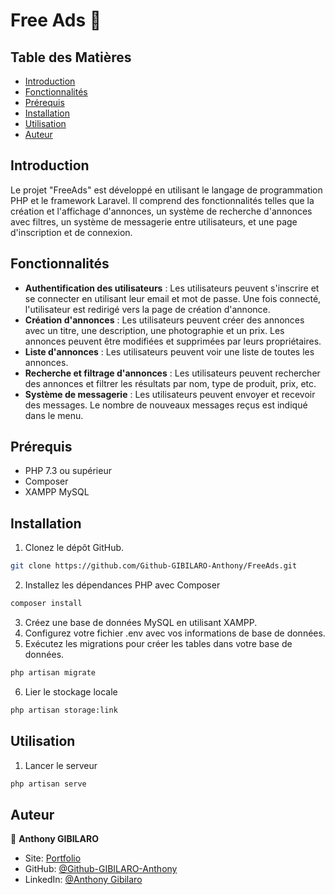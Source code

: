 # Free Ads :newspaper:

## Table des Matières

- [Introduction](#introduction)
- [Fonctionnalités](#fonctionnalités)
- [Prérequis](#prérequis)
- [Installation](#installation)
- [Utilisation](#utilisation)
- [Auteur](#auteur)

## Introduction

Le projet "FreeAds" est développé en utilisant le langage de programmation PHP et le framework Laravel. Il comprend des fonctionnalités telles que la création et l'affichage d'annonces, un système de recherche d'annonces avec filtres, un système de messagerie entre utilisateurs, et une page d'inscription et de connexion.

## Fonctionnalités

- **Authentification des utilisateurs** : Les utilisateurs peuvent s'inscrire et se connecter en utilisant leur email et mot de passe. Une fois connecté, l'utilisateur est redirigé vers la page de création d'annonce.
- **Création d'annonces** : Les utilisateurs peuvent créer des annonces avec un titre, une description, une photographie et un prix. Les annonces peuvent être modifiées et supprimées par leurs propriétaires.
- **Liste d'annonces** : Les utilisateurs peuvent voir une liste de toutes les annonces.
- **Recherche et filtrage d'annonces** : Les utilisateurs peuvent rechercher des annonces et filtrer les résultats par nom, type de produit, prix, etc.
- **Système de messagerie** : Les utilisateurs peuvent envoyer et recevoir des messages. Le nombre de nouveaux messages reçus est indiqué dans le menu.

## Prérequis

- PHP 7.3 ou supérieur
- Composer
- XAMPP MySQL

## Installation

1. Clonez le dépôt GitHub.

```sh
git clone https://github.com/Github-GIBILARO-Anthony/FreeAds.git
```
2. Installez les dépendances PHP avec Composer
```sh
composer install
```
3. Créez une base de données MySQL en utilisant XAMPP.
4. Configurez votre fichier .env avec vos informations de base de données.
5. Exécutez les migrations pour créer les tables dans votre base de données.
```sh
php artisan migrate
```
6. Lier le stockage locale
```sh
php artisan storage:link
```
## Utilisation 
1. Lancer le serveur
```sh
php artisan serve
```
## Auteur 

👤 **Anthony GIBILARO**

* Site: [Portfolio ](https://www.a-gibilaro.com/)
* GitHub: [@Github-GIBILARO-Anthony](https://github.com/Github-GIBILARO-Anthony)
* LinkedIn: [@Anthony Gibilaro](https://www.linkedin.com/in/anthony-gibilaro/)

